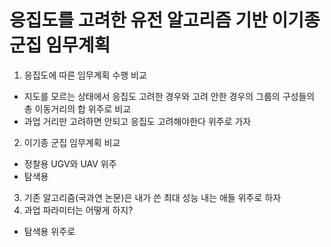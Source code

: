 # 응집도를 고려한 유전 알고리즘 기반 이기종 군집 임무계획
1. 응집도에 따른 임무계획 수행 비교
  - 지도를 모르는 상태에서 응집도 고려한 경우와 고려 안한 경우의 그룹의 구성들의 총 이동거리의 합 위주로 비교
  - 과업 거리만 고려하면 안되고 응집도 고려해야한다 위주로 가자
2. 이기종 군집 임무계획 비교
  - 정찰용 UGV와 UAV 위주
  - 탐색용
3. 기존 알고리즘(국과연 논문)은 내가 쓴 최대 성능 내는 애들 위주로 하자
4. 과업 파라미터는 어떻게 하지?
  - 탐색용 위주로
